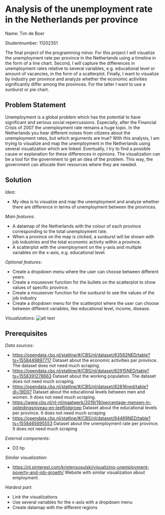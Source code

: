 # Analysis of the unemployment rate in the Netherlands per province

Name: Tim de Boer

Studentnumber: 11202351

The final project of the programming minor. For this project I will visualize the unemployment rate per province in the Netherlands using a timeline in the form of a line chart. Second, I will capture the differences in unemployment rates relative to several variables, e.g. educational level or amount of vacancies, in the form of a scatterplot. Finally, I want to visualize by industry per province and analyze whether the economic activities significantly differ among the provinces. For the latter I want to use a sunburst or pie chart.

__Problem Statement__
---
Unemployment is a global problem which has the potential to have significant and serious social repercussions. Especially, after the Financial Crisis of 2007 the unemployment rate remains a huge topic. In the Netherlands you hear different noises from citizens about the unemployment rates, but which arguments are true? With this analysis, I am trying to visualize and map the unemployment in the Netherlands using several visualization which are linked. Eventually, I try to find a possible cause or explanation for these differences in opinions. The visualization can be a tool for the government to get an idea of the problem. This way, the government can allocate their resources where they are needed.  

__Solution__
---
*Idea*:
- My idea is to visualize and map the unemployment and analyze whether there are difference in terms of unemployment between the provinces.

*Main features*:
- A datamap of the Netherlands with the colour of each province corresponding to the total unemployment rate.
- When a province on the map is clicked, a sunburst will be shown with job industries and the total economic activity within a province.
- A scatterplot with the unemployment on the y-axis and multiple variables on the x-axis, e.g. educational level.

*Optional features*:
- Create a dropdown menu where the user can choose between different years.
- Create a mouseover function for the bullets on the scatterplot to show values of specific province.
- Create a mouseover function for the sunburst to see the values of the job industry
- Create a dropdown menu for the scatterplot where the user can choose between different variables, like educational level, income, disease.

*Visualizations*:
![alt text](https://github.com/timdeb08/Programmeerproject/master/path/to/file.jpeg)

__Prerequisites__
---
*Data sources*:
- https://opendata.cbs.nl/statline/#/CBS/nl/dataset/83582NED/table?ts=1558449897717 Dataset about the economic activities per province. The dataset does not need much scraping.
- https://opendata.cbs.nl/statline/#/CBS/nl/dataset/82915NED/table?ts=1558391278663 Dataset about the working population. The dataset does not need much scraping.
- https://opendata.cbs.nl/statline/#/CBS/nl/dataset/82816ned/table?dl=19D07 Dataset about the educational levels between men and women. It does not need much scraping.
- https://www.cbs.nl/nl-nl/maatwerk/2019/19/percentage-mensen-in-opleidingsniveau-en-leeftijdgroep Dataset about the educational levels per province. It does not need much scraping
- https://opendata.cbs.nl/statline/#/CBS/nl/dataset/84469NED/table?ts=1558465695553 Dataset about the unemployment rate per province. It does not need much scraping

*External components*:
 - D3 tip

 *Similar visualization*:
 - https://nl.pinterest.com/kristensosulski/visualizing-unemployment-poverty-and-job-growth/ Website with similar visualization about employment.

 *Hardest part*:
 - Link the visualizations
 - Use several variables for the x-axis with a dropdown menu
 - Create datamap with the different regions


<!-- Arbeidsmarkt situatie jongeren tussen 15 en 27 jaar per gemeente in Nederland, met wel of geen uitkering - datamap
Verschillen tussen onderwijsniveau en werkloosheid onder jongeren - stacked barchart
Verloop van werkloosheid onder jongeren over de jaren vergelijking per leeftijdsgroep man en vrouw - linechart


Werkloosheid man en vrouw per leeftijdsgroep - linechart/barchart
Het opleidingsniveau per provincie in combinatie met werkloosheid per gemeente - scatterplot x: % opleidingsniveau y: werkloosheid


Jeugdwerkloosheid met linechart man en vrouw -->

<!-- datamap met kleuren Werkloosheid
scatterplot met y as werkloosheid, x as met verschillende variabelen
Sun burst met bedrijfstak per provincie als je klikt op datamap -->
